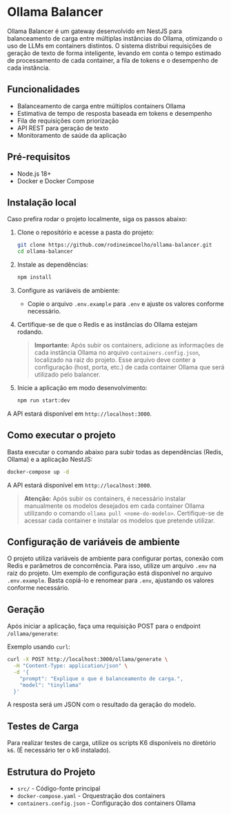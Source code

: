 # Ollama Balancer

Ollama Balancer é um gateway desenvolvido em NestJS para balanceamento de carga entre múltiplas instâncias do Ollama, otimizando o uso de LLMs em containers distintos. O sistema distribui requisições de geração de texto de forma inteligente, levando em conta o tempo estimado de processamento de cada container, a fila de tokens e o desempenho de cada instância.

## Funcionalidades

- Balanceamento de carga entre múltiplos containers Ollama
- Estimativa de tempo de resposta baseada em tokens e desempenho
- Fila de requisições com priorização
- API REST para geração de texto
- Monitoramento de saúde da aplicação

## Pré-requisitos

- Node.js 18+
- Docker e Docker Compose

## Instalação local

Caso prefira rodar o projeto localmente, siga os passos abaixo:

1. Clone o repositório e acesse a pasta do projeto:

   ```bash
   git clone https://github.com/rodineimcoelho/ollama-balancer.git
   cd ollama-balancer
   ```

2. Instale as dependências:

   ```bash
   npm install
   ```

3. Configure as variáveis de ambiente:

   - Copie o arquivo `.env.example` para `.env` e ajuste os valores conforme necessário.

4. Certifique-se de que o Redis e as instâncias do Ollama estejam rodando.

   > **Importante:** Após subir os containers, adicione as informações de cada instância Ollama no arquivo `containers.config.json`, localizado na raiz do projeto. Esse arquivo deve conter a configuração (host, porta, etc.) de cada container Ollama que será utilizado pelo balancer.

5. Inicie a aplicação em modo desenvolvimento:

   ```bash
   npm run start:dev
   ```

A API estará disponível em `http://localhost:3000`.

## Como executar o projeto

Basta executar o comando abaixo para subir todas as dependências (Redis, Ollama) e a aplicação NestJS:

```bash
docker-compose up -d
```

A API estará disponível em `http://localhost:3000`.

> **Atenção:** Após subir os containers, é necessário instalar manualmente os modelos desejados em cada container Ollama utilizando o comando `ollama pull <nome-do-modelo>`. Certifique-se de acessar cada container e instalar os modelos que pretende utilizar.

## Configuração de variáveis de ambiente

O projeto utiliza variáveis de ambiente para configurar portas, conexão com Redis e parâmetros de concorrência. Para isso, utilize um arquivo `.env` na raiz do projeto. Um exemplo de configuração está disponível no arquivo `.env.example`. Basta copiá-lo e renomear para `.env`, ajustando os valores conforme necessário.

## Geração

Após iniciar a aplicação, faça uma requisição POST para o endpoint `/ollama/generate`:

Exemplo usando `curl`:

```bash
curl -X POST http://localhost:3000/ollama/generate \
  -H "Content-Type: application/json" \
  -d '{
    "prompt": "Explique o que é balanceamento de carga.",
    "model": "tinyllama"
  }'
```

A resposta será um JSON com o resultado da geração do modelo.

## Testes de Carga

Para realizar testes de carga, utilize os scripts K6 disponíveis no diretório `k6`. (É necessário ter o k6 instalado).

## Estrutura do Projeto

- `src/` - Código-fonte principal
- `docker-compose.yaml` - Orquestração dos containers
- `containers.config.json` - Configuração dos containers Ollama
